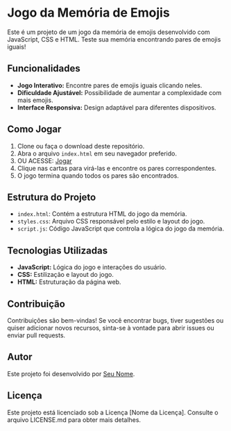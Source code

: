 # Jogo da Memória de Emojis

Este é um projeto de um jogo da memória de emojis desenvolvido com JavaScript, CSS e HTML. Teste sua memória encontrando pares de emojis iguais!

## Funcionalidades

- **Jogo Interativo:** Encontre pares de emojis iguais clicando neles.
- **Dificuldade Ajustável:** Possibilidade de aumentar a complexidade com mais emojis.
- **Interface Responsiva:** Design adaptável para diferentes dispositivos.

## Como Jogar

1. Clone ou faça o download deste repositório.
2. Abra o arquivo `index.html` em seu navegador preferido.
3. OU ACESSE: <a href="https://silver-ganache-0ce663.netlify.app/">Jogar</a>
4. Clique nas cartas para virá-las e encontre os pares correspondentes.
5. O jogo termina quando todos os pares são encontrados.
  

## Estrutura do Projeto

- `index.html`: Contém a estrutura HTML do jogo da memória.
- `styles.css`: Arquivo CSS responsável pelo estilo e layout do jogo.
- `script.js`: Código JavaScript que controla a lógica do jogo da memória.

## Tecnologias Utilizadas

- **JavaScript:** Lógica do jogo e interações do usuário.
- **CSS:** Estilização e layout do jogo.
- **HTML:** Estruturação da página web.

## Contribuição

Contribuições são bem-vindas! Se você encontrar bugs, tiver sugestões ou quiser adicionar novos recursos, sinta-se à vontade para abrir issues ou enviar pull requests.

## Autor

Este projeto foi desenvolvido por [Seu Nome](link_do_seu_perfil_no_github).

## Licença

Este projeto está licenciado sob a Licença [Nome da Licença]. Consulte o arquivo LICENSE.md para obter mais detalhes.


